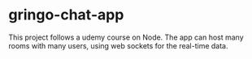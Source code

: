 # gringo-chat-app

This project follows a udemy course on Node. The app can host many rooms with many users, using web sockets for the real-time data.
